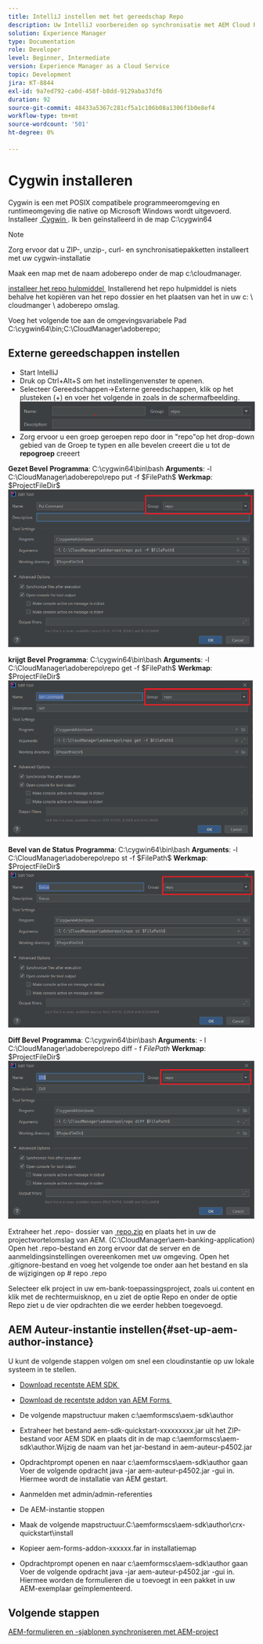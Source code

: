 ```yaml
---
title: IntelliJ instellen met het gereedschap Repo
description: Uw IntelliJ voorbereiden op synchronisatie met AEM Cloud Ready-instantie
solution: Experience Manager
type: Documentation
role: Developer
level: Beginner, Intermediate
version: Experience Manager as a Cloud Service
topic: Development
jira: KT-8844
exl-id: 9a7ed792-ca0d-458f-b8dd-9129aba37df6
duration: 92
source-git-commit: 48433a5367c281cf5a1c106b08a1306f1b0e8ef4
workflow-type: tm+mt
source-wordcount: '501'
ht-degree: 0%

---
```


# Cygwin installeren


Cygwin is een met POSIX compatibele programmeeromgeving en runtimeomgeving die native op Microsoft Windows wordt uitgevoerd.
Installeer [&#x200B; Cygwin &#x200B;](https://www.cygwin.com/). Ik ben geïnstalleerd in de map C:\cygwin64
>[!NOTE]
> Zorg ervoor dat u ZIP-, unzip-, curl- en synchronisatiepakketten installeert met uw cygwin-installatie

Maak een map met de naam adoberepo onder de map c:\cloudmanager.

[&#x200B; installeer het repo hulpmiddel &#x200B;](https://github.com/Adobe-Marketing-Cloud/tools/tree/master/repo) Installerend het repo hulpmiddel is niets behalve het kopiëren van het repo dossier en het plaatsen van het in uw c: \ cloudmanger \ adoberepo omslag.

Voeg het volgende toe aan de omgevingsvariabele Pad C:\cygwin64\bin;C:\CloudManager\adoberepo;

## Externe gereedschappen instellen

* Start IntelliJ
* Druk op Ctrl+Alt+S om het instellingenvenster te openen.
* Selecteer Gereedschappen->Externe gereedschappen, klik op het plusteken (+) en voer het volgende in zoals in de schermafbeelding.
  ![&#x200B; rep &#x200B;](assets/repo.png)
* Zorg ervoor u een groep geroepen repo door in &quot;repo&quot;op het drop-down gebied van de Groep te typen en alle bevelen creeert die u tot de **repogroep** creeert


**Gezet Bevel**
**Programma**: C:\cygwin64\bin\bash
**Arguments**: -l C:\CloudManager\adoberepo\repo put -f \$FilePath\$
**Werkmap**: \$ProjectFileDir\$
![&#x200B; plaats-bevel &#x200B;](assets/put-command.png)

**krijgt Bevel**
**Programma**: C:\cygwin64\bin\bash
**Arguments**: -l C:\CloudManager\adoberepo\repo get -f \$FilePath\$
**Werkmap**: \$ProjectFileDir\$
![&#x200B; get-command &#x200B;](assets/get-command.png)

**Bevel van de Status**
**Programma**: C:\cygwin64\bin\bash
**Arguments**: -l C:\CloudManager\adoberepo\repo st -f \$FilePath\$
**Werkmap**: \$ProjectFileDir\$
![&#x200B; status-bevel &#x200B;](assets/status-command.png)

**Diff Bevel**
**Programma**: C:\cygwin64\bin\bash
**Arguments**: - l C:\CloudManager\adoberepo\repo diff - f $FilePath$
**Werkmap**: \$ProjectFileDir\$
![&#x200B; diff-bevel &#x200B;](assets/diff-command.png)

Extraheer het .repo- dossier van [&#x200B; repo.zip &#x200B;](assets/repo.zip) en plaats het in uw de projectwortelomslag van AEM. (C:\CloudManager\aem-banking-application) Open het .repo-bestand en zorg ervoor dat de server en de aanmeldingsinstellingen overeenkomen met uw omgeving.
Open het .gitignore-bestand en voeg het volgende toe onder aan het bestand en sla de wijzigingen op
\# repo
.repo

Selecteer elk project in uw em-bank-toepassingsproject, zoals ui.content en klik met de rechtermuisknop, en u ziet de optie Repo en onder de optie Repo ziet u de vier opdrachten die we eerder hebben toegevoegd.

## AEM Auteur-instantie instellen{#set-up-aem-author-instance}

U kunt de volgende stappen volgen om snel een cloudinstantie op uw lokale systeem in te stellen.
* [&#x200B; Download recentste AEM SDK &#x200B;](https://experience.adobe.com/#/downloads/content/software-distribution/en/aemcloud.html)

* [&#x200B; Download de recentste addon van AEM Forms &#x200B;](https://experience.adobe.com/#/downloads/content/software-distribution/en/aemcloud.html)

* De volgende mapstructuur maken
c:\aemformscs\aem-sdk\author

* Extraheer het bestand aem-sdk-quickstart-xxxxxxxxx.jar uit het ZIP-bestand voor AEM SDK en plaats dit in de map c:\aemformscs\aem-sdk\author.Wijzig de naam van het jar-bestand in aem-auteur-p4502.jar

* Opdrachtprompt openen en naar c:\aemformscs\aem-sdk\author gaan
Voer de volgende opdracht java -jar aem-auteur-p4502.jar -gui in. Hiermee wordt de installatie van AEM gestart.
* Aanmelden met admin/admin-referenties
* De AEM-instantie stoppen
* Maak de volgende mapstructuur.C:\aemformscs\aem-sdk\author\crx-quickstart\install
* Kopieer aem-forms-addon-xxxxxx.far in installatiemap
* Opdrachtprompt openen en naar c:\aemformscs\aem-sdk\author gaan
Voer de volgende opdracht java -jar aem-auteur-p4502.jar -gui in. Hiermee worden de formulieren die u toevoegt in een pakket in uw AEM-exemplaar geïmplementeerd.

## Volgende stappen

[AEM-formulieren en -sjablonen synchroniseren met AEM-project](./deploy-your-first-form.md)
